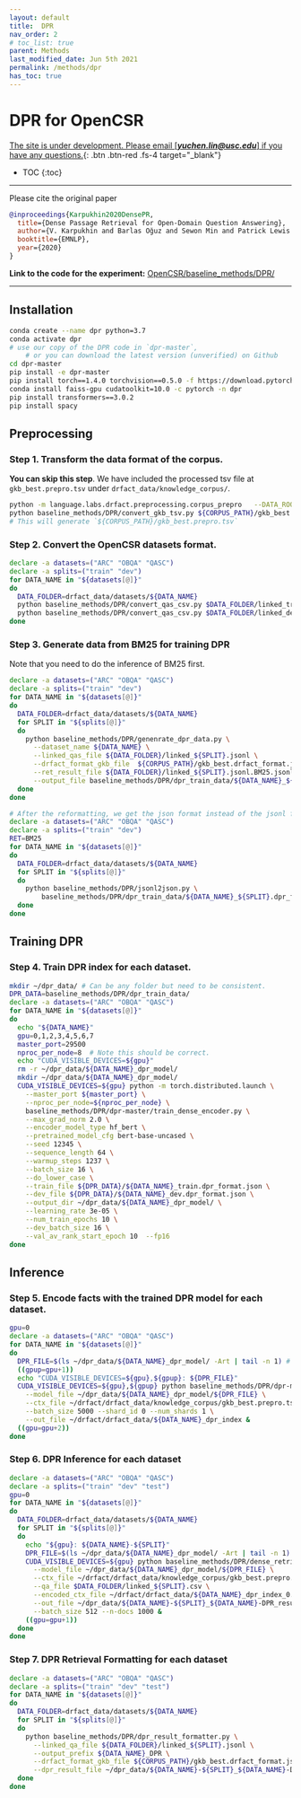 ```yaml
---
layout: default
title:  DPR
nav_order: 2
# toc_list: true
parent: Methods
last_modified_date: Jun 5th 2021
permalink: /methods/dpr
has_toc: true
---
```


# DPR for OpenCSR
[The site is under development. Please email [***yuchen.lin@usc.edu***] if you have any questions.](){: .btn .btn-red .fs-4 target="_blank"}

- TOC
{:toc}

---

Please cite the original paper
```bibtex
@inproceedings{Karpukhin2020DensePR,
  title={Dense Passage Retrieval for Open-Domain Question Answering},
  author={V. Karpukhin and Barlas Oğuz and Sewon Min and Patrick Lewis and Ledell Yu Wu and Sergey Edunov and Danqi Chen and Wen-tau Yih},
  booktitle={EMNLP},
  year={2020}
}
```

**Link to the code for the experiment:** [OpenCSR/baseline_methods/DPR/](https://github.com/yuchenlin/OpenCSR/tree/main/baseline_methods/DPR)

---

## Installation

```bash
conda create --name dpr python=3.7
conda activate dpr
# use our copy of the DPR code in `dpr-master`, 
    # or you can download the latest version (unverified) on Github
cd dpr-master
pip install -e dpr-master
pip install torch==1.4.0 torchvision==0.5.0 -f https://download.pytorch.org/whl/cu100/torch_stable.html
conda install faiss-gpu cudatoolkit=10.0 -c pytorch -n dpr
pip install transformers==3.0.2
pip install spacy
```


## Preprocessing 

### Step 1. Transform the data format of the corpus.
**You can skip this step**. We have included the processed tsv file at `gkb_best.prepro.tsv` under `drfact_data/knowledge_corpus/`.
```bash
python -m language.labs.drfact.preprocessing.corpus_prepro   --DATA_ROOT drfact_data/knowledge_corpus   --CORPUS_PATH GenericsKB-Best.tsv   --OUTPUT_JSON_PATH gkb_best.prepro.jsonl
python baseline_methods/DPR/convert_gkb_tsv.py ${CORPUS_PATH}/gkb_best.prepro.jsonl
# This will generate `${CORPUS_PATH}/gkb_best.prepro.tsv`
```

### Step 2. Convert the OpenCSR datasets format.

```bash
declare -a datasets=("ARC" "OBQA" "QASC")
declare -a splits=("train" "dev")
for DATA_NAME in "${datasets[@]}"
do
  DATA_FOLDER=drfact_data/datasets/${DATA_NAME}
  python baseline_methods/DPR/convert_qas_csv.py $DATA_FOLDER/linked_train.jsonl no &
  python baseline_methods/DPR/convert_qas_csv.py $DATA_FOLDER/linked_dev.jsonl no &
done
```

### Step 3. Generate data from BM25 for training DPR
Note that you need to do the inference of BM25 first.

```bash
declare -a datasets=("ARC" "OBQA" "QASC")
declare -a splits=("train" "dev")
for DATA_NAME in "${datasets[@]}"
do
  DATA_FOLDER=drfact_data/datasets/${DATA_NAME}
  for SPLIT in "${splits[@]}"
  do
    python baseline_methods/DPR/genenrate_dpr_data.py \
      --dataset_name ${DATA_NAME} \
      --linked_qas_file ${DATA_FOLDER}/linked_${SPLIT}.jsonl \
      --drfact_format_gkb_file  ${CORPUS_PATH}/gkb_best.drfact_format.jsonl \
      --ret_result_file ${DATA_FOLDER}/linked_${SPLIT}.jsonl.BM25.jsonl \
      --output_file baseline_methods/DPR/dpr_train_data/${DATA_NAME}_${SPLIT}.dpr_format.jsonl &
  done
done

# After the reformatting, we get the json format instead of the jsonl format
declare -a datasets=("ARC" "OBQA" "QASC")
declare -a splits=("train" "dev")
RET=BM25
for DATA_NAME in "${datasets[@]}"
do
  DATA_FOLDER=drfact_data/datasets/${DATA_NAME}
  for SPLIT in "${splits[@]}"
  do
    python baseline_methods/DPR/jsonl2json.py \
        baseline_methods/DPR/dpr_train_data/${DATA_NAME}_${SPLIT}.dpr_format.jsonl &
  done
done 
```

## Training DPR

### Step 4. Train DPR index for each dataset.

```bash
mkdir ~/dpr_data/ # Can be any folder but need to be consistent.
DPR_DATA=baseline_methods/DPR/dpr_train_data/
declare -a datasets=("ARC" "OBQA" "QASC")
for DATA_NAME in "${datasets[@]}"
do 
  echo "${DATA_NAME}"
  gpu=0,1,2,3,4,5,6,7
  master_port=29500
  nproc_per_node=8  # Note this should be correct.
  echo "CUDA_VISIBLE_DEVICES=${gpu}"
  rm -r ~/dpr_data/${DATA_NAME}_dpr_model/
  mkdir ~/dpr_data/${DATA_NAME}_dpr_model/
  CUDA_VISIBLE_DEVICES=${gpu} python -m torch.distributed.launch \
    --master_port ${master_port} \
    --nproc_per_node=${nproc_per_node} \
    baseline_methods/DPR/dpr-master/train_dense_encoder.py \
    --max_grad_norm 2.0 \
    --encoder_model_type hf_bert \
    --pretrained_model_cfg bert-base-uncased \
    --seed 12345 \
    --sequence_length 64 \
    --warmup_steps 1237 \
    --batch_size 16 \
    --do_lower_case \
    --train_file ${DPR_DATA}/${DATA_NAME}_train.dpr_format.json \
    --dev_file ${DPR_DATA}/${DATA_NAME}_dev.dpr_format.json \
    --output_dir ~/dpr_data/${DATA_NAME}_dpr_model/ \
    --learning_rate 3e-05 \
    --num_train_epochs 10 \
    --dev_batch_size 16 \
    --val_av_rank_start_epoch 10  --fp16
done
```

## Inference

### Step 5. Encode facts with the trained DPR model for each dataset.

```bash
gpu=0
declare -a datasets=("ARC" "OBQA" "QASC")
for DATA_NAME in "${datasets[@]}"
do
  DPR_FILE=$(ls ~/dpr_data/${DATA_NAME}_dpr_model/ -Art | tail -n 1) # use the last checkpoint.
  ((gpup=gpu+1))
  echo "CUDA_VISIBLE_DEVICES=${gpu},${gpup}: ${DPR_FILE}"
  CUDA_VISIBLE_DEVICES=${gpu},${gpup} python baseline_methods/DPR/dpr-master/generate_dense_embeddings.py \
    --model_file ~/dpr_data/${DATA_NAME}_dpr_model/${DPR_FILE} \
    --ctx_file ~/drfact/drfact_data/knowledge_corpus/gkb_best.prepro.tsv \
    --batch_size 5000 --shard_id 0 --num_shards 1 \
    --out_file ~/drfact/drfact_data/${DATA_NAME}_dpr_index &
  ((gpu=gpu+2))
done
```

### Step 6. DPR Inference for each dataset

```bash
declare -a datasets=("ARC" "OBQA" "QASC")
declare -a splits=("train" "dev" "test")
gpu=0
for DATA_NAME in "${datasets[@]}"
do
  DATA_FOLDER=drfact_data/datasets/${DATA_NAME} 
  for SPLIT in "${splits[@]}"
  do
    echo "${gpu}: ${DATA_NAME}-${SPLIT}"
    DPR_FILE=$(ls ~/dpr_data/${DATA_NAME}_dpr_model/ -Art | tail -n 1)
    CUDA_VISIBLE_DEVICES=${gpu} python baseline_methods/DPR/dense_retriever.py \
      --model_file ~/dpr_data/${DATA_NAME}_dpr_model/${DPR_FILE} \
      --ctx_file ~/drfact/drfact_data/knowledge_corpus/gkb_best.prepro.tsv \
      --qa_file $DATA_FOLDER/linked_${SPLIT}.csv \
      --encoded_ctx_file ~/drfact/drfact_data/${DATA_NAME}_dpr_index_0.pkl \
      --out_file ~/dpr_data/${DATA_NAME}-${SPLIT}_${DATA_NAME}-DPR_result_1000.pkl \
      --batch_size 512 --n-docs 1000 &
    ((gpu=gpu+1))
  done
done
```


### Step 7. DPR Retrieval Formatting for each dataset

```bash
declare -a datasets=("ARC" "OBQA" "QASC")
declare -a splits=("train" "dev" "test")
for DATA_NAME in "${datasets[@]}"
do
  DATA_FOLDER=drfact_data/datasets/${DATA_NAME} 
  for SPLIT in "${splits[@]}"
  do
    python baseline_methods/DPR/dpr_result_formatter.py \
      --linked_qa_file ${DATA_FOLDER}/linked_${SPLIT}.jsonl \
      --output_prefix ${DATA_NAME}_DPR \
      --drfact_format_gkb_file ${CORPUS_PATH}/gkb_best.drfact_format.jsonl \
      --dpr_result_file ~/dpr_data/${DATA_NAME}-${SPLIT}_${DATA_NAME}-DPR_result_1000.pkl &
  done
done
```
